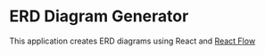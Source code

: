 # ERD Diagram Generator

This application creates ERD diagrams using React and [React Flow](<[url](https://reactflow.dev/)>)
